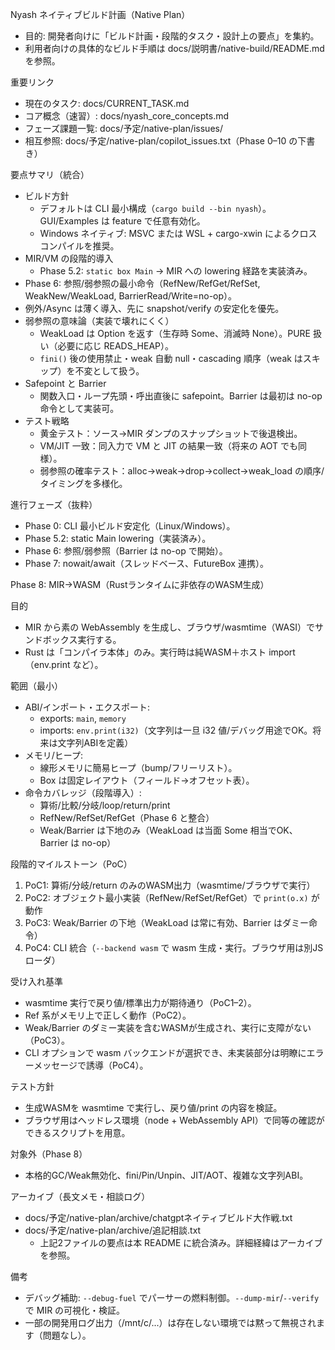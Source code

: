Nyash ネイティブビルド計画（Native Plan）

- 目的: 開発者向けに「ビルド計画・段階的タスク・設計上の要点」を集約。
- 利用者向けの具体的なビルド手順は docs/説明書/native-build/README.md を参照。

重要リンク
- 現在のタスク: docs/CURRENT_TASK.md
- コア概念（速習）: docs/nyash_core_concepts.md
- フェーズ課題一覧: docs/予定/native-plan/issues/
- 相互参照: docs/予定/native-plan/copilot_issues.txt（Phase 0–10 の下書き）

要点サマリ（統合）
- ビルド方針
  - デフォルトは CLI 最小構成（`cargo build --bin nyash`）。GUI/Examples は feature で任意有効化。
  - Windows ネイティブ: MSVC または WSL + cargo-xwin によるクロスコンパイルを推奨。
- MIR/VM の段階的導入
  - Phase 5.2: `static box Main` → MIR への lowering 経路を実装済み。
 - Phase 6: 参照/弱参照の最小命令（RefNew/RefGet/RefSet, WeakNew/WeakLoad, BarrierRead/Write=no-op）。
  - 例外/Async は薄く導入、先に snapshot/verify の安定化を優先。
- 弱参照の意味論（実装で壊れにくく）
  - WeakLoad は Option<Ref> を返す（生存時 Some、消滅時 None）。PURE 扱い（必要に応じ READS_HEAP）。
  - `fini()` 後の使用禁止・weak 自動 null・cascading 順序（weak はスキップ）を不変として扱う。
- Safepoint と Barrier
  - 関数入口・ループ先頭・呼出直後に safepoint。Barrier は最初は no-op 命令として実装可。
- テスト戦略
  - 黄金テスト：ソース→MIR ダンプのスナップショットで後退検出。
  - VM/JIT 一致：同入力で VM と JIT の結果一致（将来の AOT でも同様）。
  - 弱参照の確率テスト：alloc→weak→drop→collect→weak_load の順序/タイミングを多様化。

進行フェーズ（抜粋）
- Phase 0: CLI 最小ビルド安定化（Linux/Windows）。
- Phase 5.2: static Main lowering（実装済み）。
- Phase 6: 参照/弱参照（Barrier は no-op で開始）。
- Phase 7: nowait/await（スレッドベース、FutureBox 連携）。

Phase 8: MIR→WASM（Rustランタイムに非依存のWASM生成）

目的
- MIR から素の WebAssembly を生成し、ブラウザ/wasmtime（WASI）でサンドボックス実行する。
- Rust は「コンパイラ本体」のみ。実行時は純WASM＋ホスト import（env.print など）。

範囲（最小）
- ABI/インポート・エクスポート:
  - exports: `main`, `memory`
  - imports: `env.print(i32)`（文字列は一旦 i32 値/デバッグ用途でOK。将来は文字列ABIを定義）
- メモリ/ヒープ:
  - 線形メモリに簡易ヒープ（bump/フリーリスト）。
  - Box は固定レイアウト（フィールド→オフセット表）。
- 命令カバレッジ（段階導入）:
  - 算術/比較/分岐/loop/return/print
  - RefNew/RefSet/RefGet（Phase 6 と整合）
  - Weak/Barrier は下地のみ（WeakLoad は当面 Some 相当でOK、Barrier は no-op）

段階的マイルストーン（PoC）
1) PoC1: 算術/分岐/return のみのWASM出力（wasmtime/ブラウザで実行）
2) PoC2: オブジェクト最小実装（RefNew/RefSet/RefGet）で `print(o.x)` が動作
3) PoC3: Weak/Barrier の下地（WeakLoad は常に有効、Barrier はダミー命令）
4) PoC4: CLI 統合（`--backend wasm` で wasm 生成・実行。ブラウザ用は別JSローダ）

受け入れ基準
- wasmtime 実行で戻り値/標準出力が期待通り（PoC1–2）。
- Ref 系がメモリ上で正しく動作（PoC2）。
- Weak/Barrier のダミー実装を含むWASMが生成され、実行に支障がない（PoC3）。
- CLI オプションで wasm バックエンドが選択でき、未実装部分は明瞭にエラーメッセージで誘導（PoC4）。

テスト方針
- 生成WASMを wasmtime で実行し、戻り値/print の内容を検証。
- ブラウザ用はヘッドレス環境（node + WebAssembly API）で同等の確認ができるスクリプトを用意。

対象外（Phase 8）
- 本格的GC/Weak無効化、fini/Pin/Unpin、JIT/AOT、複雑な文字列ABI。

アーカイブ（長文メモ・相談ログ）
- docs/予定/native-plan/archive/chatgptネイティブビルド大作戦.txt
- docs/予定/native-plan/archive/追記相談.txt
  - 上記2ファイルの要点は本 README に統合済み。詳細経緯はアーカイブを参照。

備考
- デバッグ補助: `--debug-fuel` でパーサーの燃料制御。`--dump-mir`/`--verify` で MIR の可視化・検証。
- 一部の開発用ログ出力（/mnt/c/...）は存在しない環境では黙って無視されます（問題なし）。
